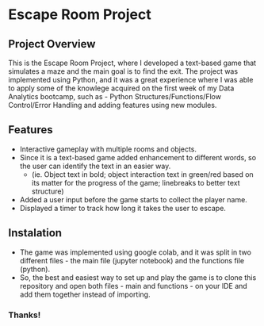 # Escape Room Project

## Project Overview

This is the Escape Room Project, where I developed a text-based game that simulates a maze and the main goal is to find the exit. The project was implemented using Python, and it was a great experience where I was able to apply some of the knowlege acquired on the first week of my Data Analytics bootcamp, such as - Python Structures/Functions/Flow Control/Error Handling and adding features using new modules.

## Features

- Interactive gameplay with multiple rooms and objects.
- Since it is a text-based game added enhancement to different words, so the user can identify the text in an easier way.
  - (ie. Object text in bold; object interaction text in green/red based on its matter for the progress of the game; linebreaks to better text structure)
- Added a user input before the game starts to collect the player name.
- Displayed a timer to track how long it takes the user to escape.

## Instalation

- The game was implemented using google colab, and it was split in two different files - the main file (jupyter notebook) and the functions file (python).
- So, the best and easiest way to set up and play the game is to clone this repository and open both files - main and functions - on your IDE and add them together instead of importing.



### Thanks!
